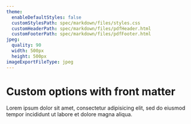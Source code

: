 ```yaml
---
theme:
  enableDefaultStyles: false
  customStylesPath: spec/markdown/files/styles.css
  customHeaderPath: spec/markdown/files/pdfHeader.html
  customFooterPath: spec/markdown/files/pdfFooter.html
jpeg:
  quality: 90
  width: 500px
  height: 500px
imageExportFileType: jpeg
---
```

# Custom options with front matter

Lorem ipsum dolor sit amet, consectetur adipisicing elit, sed do eiusmod tempor incididunt ut labore et dolore magna aliqua.
